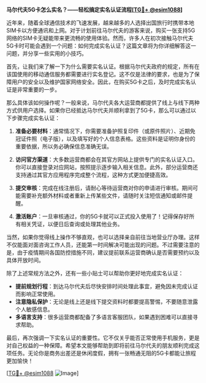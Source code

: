 **马尔代夫5G卡怎么实名？——轻松搞定实名认证流程[[TG💪+ @esim1088](https://t.me/s/esim1088)]**

近年来，随着全球通信技术的飞速发展，越来越多的人选择出国旅行时携带本地SIM卡以方便通讯和上网。对于计划前往马尔代夫的游客来说，购买一张支持5G网络的SIM卡无疑能带来更流畅的使用体验。然而，许多人在初次接触马尔代夫5G卡时可能会遇到一个问题：如何完成实名认证？这篇文章将为你详细解答这一问题，并分享一些实用的小技巧。

首先，让我们来了解一下为什么需要实名认证。根据马尔代夫政府的规定，所有在该国使用的移动通信服务都需要进行实名登记。这不仅是法律的要求，也是为了保障用户的安全以及维护国家网络安全。因此，在购买5G卡之后，及时完成实名认证是非常重要的一步。

那么具体该如何操作呢？一般来说，马尔代夫各大运营商都提供了线上与线下两种方式供用户选择。如果你已经抵达马尔代夫并顺利拿到了5G卡，那么可以通过以下步骤完成实名认证：

1. **准备必要材料**：通常情况下，你需要准备护照复印件（或原件照片）、近期免冠证件照（电子版），以及填写好的个人信息表格。这些资料是证明你身份的重要依据，所以务必确保信息准确无误。

2. **访问官方渠道**：大多数运营商都会在其官方网站上提供专门的实名认证入口。你可以直接登录对应网站，按照提示逐步输入相关信息。此外，部分运营商还支持通过其官方应用程序完成整个流程，这种方式更加便捷高效。

3. **提交审核**：完成在线注册后，请耐心等待运营商对你的申请进行审核。期间可能需要补充额外材料或者重新上传某些文件，请随时关注短信通知或邮件提醒。

4. **激活账户**：一旦审核通过，你的5G卡就可以正式投入使用了！记得保存好所有相关凭证，以便日后查询或处理其他业务。

当然，如果你觉得线上操作不够直观，也可以选择亲自前往当地营业厅办理。这样不仅能面对面咨询工作人员，还能第一时间解决可能出现的问题。不过需要注意的是，由于疫情期间各国防控措施不同，建议提前联系运营商确认是否需要预约以及具体开放时间。

除了上述常规方法之外，还有一些小贴士可以帮助你更好地完成实名认证：

- **提前规划行程**：到达马尔代夫后尽快安排时间处理此事宜，避免因未完成认证而影响正常使用。
- **注意隐私保护**：无论是线上还是线下提交资料时都要提高警惕，不要随意泄露个人敏感信息。
- **多语言支持**：很多运营商都配备了多语言客服团队，如果遇到困难可以直接寻求帮助。

最后，再次强调一下实名认证的重要性。它不仅关乎能否正常使用手机服务，更是对自己权益的一种保障。希望本文能够帮助到即将前往马尔代夫的朋友顺利完成这项任务。无论你是商务出差还是休闲度假，拥有一张畅通无阻的5G卡都能让旅程更加愉快！

[[TG💪+ @esim1088](https://t.me/s/esim1088) ![Image](https://i.postimg.cc/4NQfJmqS/Snipaste-2025-05-13-00-14-12.png)]